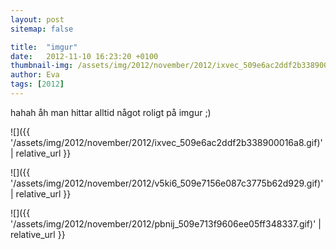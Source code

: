 ```yaml
---
layout: post
sitemap: false

title:  "imgur"
date:   2012-11-10 16:23:20 +0100
thumbnail-img: /assets/img/2012/november/2012/ixvec_509e6ac2ddf2b338900016a8.gif
author: Eva
tags: [2012]
---
```


hahah åh man hittar alltid något roligt på imgur ;)

![]({{ '/assets/img/2012/november/2012/ixvec_509e6ac2ddf2b338900016a8.gif)'  | relative_url }}

![]({{ '/assets/img/2012/november/2012/v5ki6_509e7156e087c3775b62d929.gif)'  | relative_url }}

![]({{ '/assets/img/2012/november/2012/pbnij_509e713f9606ee05ff348337.gif)'  | relative_url }}

